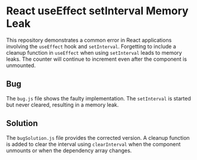 # React useEffect setInterval Memory Leak

This repository demonstrates a common error in React applications involving the `useEffect` hook and `setInterval`.  Forgetting to include a cleanup function in `useEffect` when using `setInterval` leads to memory leaks.  The counter will continue to increment even after the component is unmounted.

## Bug
The `bug.js` file shows the faulty implementation. The `setInterval` is started but never cleared, resulting in a memory leak.

## Solution
The `bugSolution.js` file provides the corrected version.  A cleanup function is added to clear the interval using `clearInterval` when the component unmounts or when the dependency array changes.